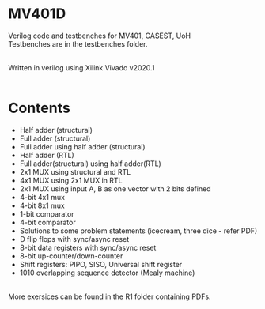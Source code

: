 # MV401D
Verilog code and testbenches for MV401, CASEST, UoH <br>
Testbenches are in the testbenches folder.<br><br>

Written in verilog using Xilink Vivado v2020.1<br><br>

# Contents
- Half adder (structural)
- Full adder (structural)
- Full adder using half adder (structural)
- Half adder (RTL)
- Full adder(structural) using half adder(RTL)
- 2x1 MUX using structural and RTL
- 4x1 MUX using 2x1 MUX in RTL
- 2x1 MUX using input A, B as one vector with 2 bits defined
- 4-bit 4x1 mux
- 4-bit 8x1 mux
- 1-bit comparator
- 4-bit comparator
- Solutions to some problem statements (icecream, three dice - refer PDF)
- D flip flops with sync/async reset
- 8-bit data registers with sync/async reset
- 8-bit up-counter/down-counter
- Shift registers: PIPO, SISO, Universal shift register
- 1010 overlapping sequence detector (Mealy machine)

<br>
More exersices can be found in the R1 folder containing PDFs.
